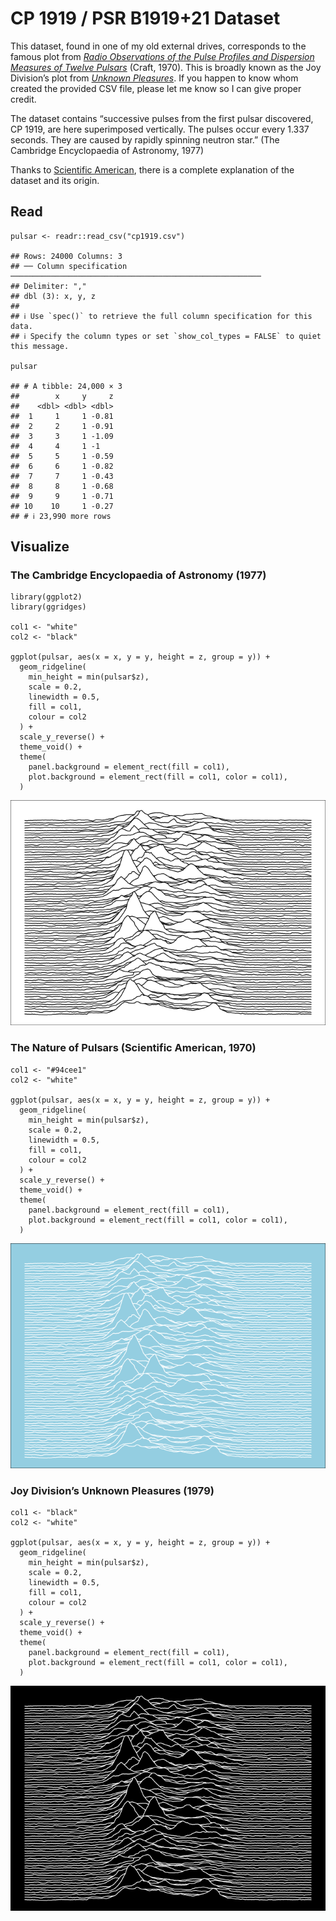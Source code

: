 CP 1919 / PSR B1919+21 Dataset
==============================

This dataset, found in one of my old external drives, corresponds to the
famous plot from [*Radio Observations of the Pulse Profiles and
Dispersion Measures of Twelve
Pulsars*](https://www.proquest.com/docview/302499144/abstract?sourcetype=Dissertations%20&%20Theses)
(Craft, 1970). This is broadly known as the Joy Division’s plot from
[*Unknown Pleasures*](https://en.wikipedia.org/wiki/Unknown_Pleasures).
If you happen to know whom created the provided CSV file, please let me
know so I can give proper credit.

The dataset contains “successive pulses from the first pulsar
discovered, CP 1919, are here superimposed vertically. The pulses occur
every 1.337 seconds. They are caused by rapidly spinning neutron star.”
(The Cambridge Encyclopaedia of Astronomy, 1977)

Thanks to [Scientific
American](https://www.scientificamerican.com/blog/sa-visual/pop-culture-pulsar-origin-story-of-joy-division-s-unknown-pleasures-album-cover-video/),
there is a complete explanation of the dataset and its origin.

Read
----

    pulsar <- readr::read_csv("cp1919.csv")

    ## Rows: 24000 Columns: 3
    ## ── Column specification ────────────────────────────────────────────────────────
    ## Delimiter: ","
    ## dbl (3): x, y, z
    ## 
    ## ℹ Use `spec()` to retrieve the full column specification for this data.
    ## ℹ Specify the column types or set `show_col_types = FALSE` to quiet this message.

    pulsar

    ## # A tibble: 24,000 × 3
    ##        x     y     z
    ##    <dbl> <dbl> <dbl>
    ##  1     1     1 -0.81
    ##  2     2     1 -0.91
    ##  3     3     1 -1.09
    ##  4     4     1 -1   
    ##  5     5     1 -0.59
    ##  6     6     1 -0.82
    ##  7     7     1 -0.43
    ##  8     8     1 -0.68
    ##  9     9     1 -0.71
    ## 10    10     1 -0.27
    ## # ℹ 23,990 more rows

Visualize
---------

### The Cambridge Encyclopaedia of Astronomy (1977)

    library(ggplot2)
    library(ggridges)

    col1 <- "white"
    col2 <- "black"

    ggplot(pulsar, aes(x = x, y = y, height = z, group = y)) +
      geom_ridgeline(
        min_height = min(pulsar$z),
        scale = 0.2,
        linewidth = 0.5,
        fill = col1,
        colour = col2
      ) +
      scale_y_reverse() +
      theme_void() +
      theme(
        panel.background = element_rect(fill = col1),
        plot.background = element_rect(fill = col1, color = col1),
      )

![](README_files/figure-markdown_strict/plot1-1.png)

### The Nature of Pulsars (Scientific American, 1970)

    col1 <- "#94cee1"
    col2 <- "white"

    ggplot(pulsar, aes(x = x, y = y, height = z, group = y)) +
      geom_ridgeline(
        min_height = min(pulsar$z),
        scale = 0.2,
        linewidth = 0.5,
        fill = col1,
        colour = col2
      ) +
      scale_y_reverse() +
      theme_void() +
      theme(
        panel.background = element_rect(fill = col1),
        plot.background = element_rect(fill = col1, color = col1),
      )

![](README_files/figure-markdown_strict/plot2-1.png)

### Joy Division’s Unknown Pleasures (1979)

    col1 <- "black"
    col2 <- "white"

    ggplot(pulsar, aes(x = x, y = y, height = z, group = y)) +
      geom_ridgeline(
        min_height = min(pulsar$z),
        scale = 0.2,
        linewidth = 0.5,
        fill = col1,
        colour = col2
      ) +
      scale_y_reverse() +
      theme_void() +
      theme(
        panel.background = element_rect(fill = col1),
        plot.background = element_rect(fill = col1, color = col1),
      )

![](README_files/figure-markdown_strict/plot3-1.png)
